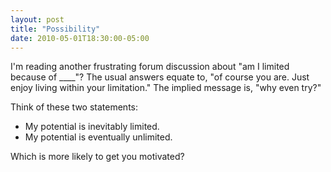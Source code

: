```yaml
---
layout: post
title: "Possibility"
date: 2010-05-01T18:30:00-05:00
---
```


I'm reading another frustrating forum discussion about "am I limited because of ____"? The usual answers equate to, "of course you are. Just enjoy living within your limitation." The implied message is, "why even try?"

Think of these two statements:

* My potential is inevitably limited. 
* My potential is eventually unlimited.

Which is more likely to get you motivated?

